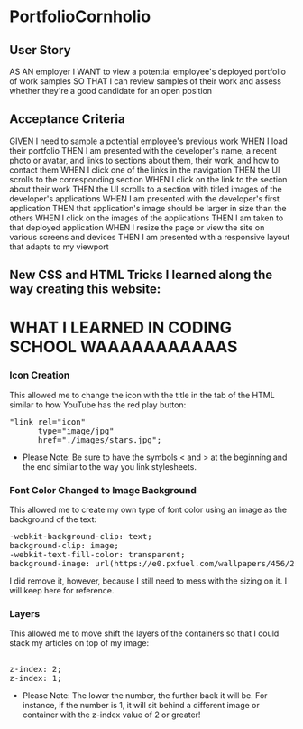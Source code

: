 # PortfolioCornholio

## User Story

AS AN employer
I WANT to view a potential employee's deployed portfolio of work samples
SO THAT I can review samples of their work and assess whether they're a good candidate for an open position

## Acceptance Criteria

GIVEN I need to sample a potential employee's previous work 
WHEN I load their portfolio
THEN I am presented with the developer's name, a recent photo or avatar, and links to sections about them, their work, and how to contact them
WHEN I click one of the links in the navigation
THEN the UI scrolls to the corresponding section
WHEN I click on the link to the section about their work
THEN the UI scrolls to a section with titled images of the developer's applications
WHEN I am presented with the developer's first application
THEN that application's image should be larger in size than the others
WHEN I click on the images of the applications
THEN I am taken to that deployed application
WHEN I resize the page or view the site on various screens and devices
THEN I am presented with a responsive layout that adapts to my viewport


## New CSS and HTML Tricks I learned along the way creating this website:

# WHAT I LEARNED IN CODING SCHOOL WAAAAAAAAAAAS

### Icon Creation
This allowed me to change the icon with the title in the tab of the HTML similar to how YouTube has the red play button:
<pre>
"link rel="icon" 
      type="image/jpg" 
      href="./images/stars.jpg";
</pre> 
- Please Note: Be sure to have the symbols < and > at the beginning and the end similar to the way you link stylesheets.
      
### Font Color Changed to Image Background
This allowed me to create my own type of font color using an image as the background of the text:
<pre>
-webkit-background-clip: text;
background-clip: image;
-webkit-text-fill-color: transparent; 
background-image: url(https://e0.pxfuel.com/wallpapers/456/219/desktop-wallpaper-the-universe-supernova-explosion-star-nebula-thumbnail.jpg);
</pre>

I did remove it, however, because I still need to mess with the sizing on it. I will keep here for reference.

### Layers
This allowed me to move shift the layers of the containers so that I could stack my articles on top of my image:
<pre> 
z-index: 2;
z-index: 1;
</pre>
- Please Note: The lower the number, the further back it will be. For instance, if the number is 1, it will sit behind a different image or      container with the z-index value of 2 or greater!


     
